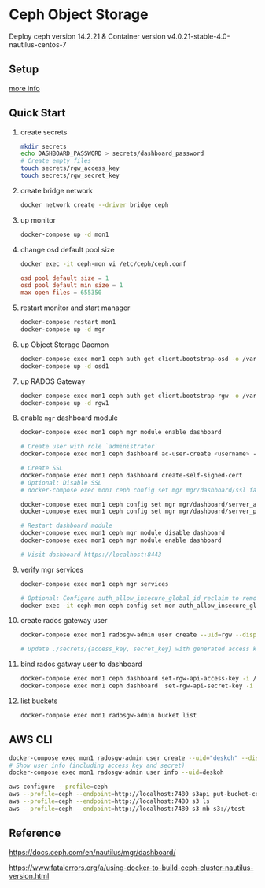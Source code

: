 # Ceph Object Storage

Deploy ceph version 14.2.21 & Container version v4.0.21-stable-4.0-nautilus-centos-7

## Setup

[more info](https://docs.ceph.com/en/nautilus/mgr/dashboard/)

## Quick Start

1. create secrets

   ```bash
   mkdir secrets
   echo DASHBOARD_PASSWORD > secrets/dashboard_password
   # Create empty files
   touch secrets/rgw_access_key
   touch secrets/rgw_secret_key
   ```

1. create bridge network

   ``` bash
   docker network create --driver bridge ceph
   ```

1. up monitor

   ``` bash
   docker-compose up -d mon1
   ```

1. change osd default pool size

   ``` bash
   docker exec -it ceph-mon vi /etc/ceph/ceph.conf
   ```

   ``` conf
   osd pool default size = 1
   osd pool default min size = 1
   max open files = 655350
   ```

1. restart monitor and start manager

   ``` bash
   docker-compose restart mon1
   docker-compose up -d mgr
   ```

1. up Object Storage Daemon

   ``` bash
   docker-compose exec mon1 ceph auth get client.bootstrap-osd -o /var/lib/ceph/bootstrap-osd/ceph.keyring
   docker-compose up -d osd1


1. up RADOS Gateway

   ``` bash
   docker-compose exec mon1 ceph auth get client.bootstrap-rgw -o /var/lib/ceph/bootstrap-rgw/ceph.keyring
   docker-compose up -d rgw1
   ```

1. enable `mgr` dashboard module

   ``` bash
   docker-compose exec mon1 ceph mgr module enable dashboard

   # Create user with role `administrator`
   docker-compose exec mon1 ceph dashboard ac-user-create <username> -i /run/secrets/dashboard_password administrator

   # Create SSL
   docker-compose exec mon1 ceph dashboard create-self-signed-cert
   # Optional: Disable SSL
   # docker-compose exec mon1 ceph config set mgr mgr/dashboard/ssl false

   docker-compose exec mon1 ceph config set mgr mgr/dashboard/server_addr 0.0.0.0
   docker-compose exec mon1 ceph config set mgr mgr/dashboard/server_port 8443

   # Restart dashboard module
   docker-compose exec mon1 ceph mgr module disable dashboard
   docker-compose exec mon1 ceph mgr module enable dashboard

   # Visit dashboard https://localhost:8443
   ```

1. verify mgr services

   ``` bash
   docker-compose exec mon1 ceph mgr services

   # Optional: Configure auth_allow_insecure_global_id_reclaim to remove health warning
   docker exec -it ceph-mon ceph config set mon auth_allow_insecure_global_id_reclaim false
   ```

1. create rados gateway user

   ``` bash
   docker-compose exec mon1 radosgw-admin user create --uid=rgw --display-name="RGW User" --system

   # Update ./secrets/{access_key, secret_key} with generated access key and secret
   ```

1. bind rados gatway user to dashboard

   ``` bash
   docker-compose exec mon1 ceph dashboard set-rgw-api-access-key -i /run/secrets/rgw_access_key
   docker-compose exec mon1 ceph dashboard  set-rgw-api-secret-key -i /run/secrets/rgw_secret_key
   ```

1. list buckets

   ```bash
   docker-compose exec mon1 radosgw-admin bucket list
   ```

## AWS CLI

```sh
docker-compose exec mon1 radosgw-admin user create --uid="deskoh" --display-name="Desmond Koh" --email="deskoh@example.org"
# Show user info (including access key and secret)
docker-compose exec mon1 radosgw-admin user info --uid=deskoh

aws configure --profile=ceph
aws --profile=ceph --endpoint=http://localhost:7480 s3api put-bucket-cors --bucket test --cors-configuration file://cors.json
aws --profile=ceph --endpoint=http://localhost:7480 s3 ls
aws --profile=ceph --endpoint=http://localhost:7480 s3 mb s3://test
```

## Reference

https://docs.ceph.com/en/nautilus/mgr/dashboard/

https://www.fatalerrors.org/a/using-docker-to-build-ceph-cluster-nautilus-version.html
